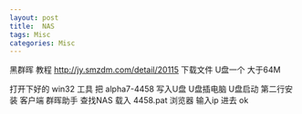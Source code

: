 ```yaml
---
layout: post
title:  NAS
tags: Misc
categories: Misc
---
```


黑群晖
教程 http://jy.smzdm.com/detail/20115
下载文件 
U盘一个  大于64M

打开下好的 win32  工具
把 alpha7-4458 写入U盘
U盘插电脑 U盘启动  第二行安装
客户端 群晖助手 查找NAS
载入 4458.pat
浏览器  输入ip 进去 ok
